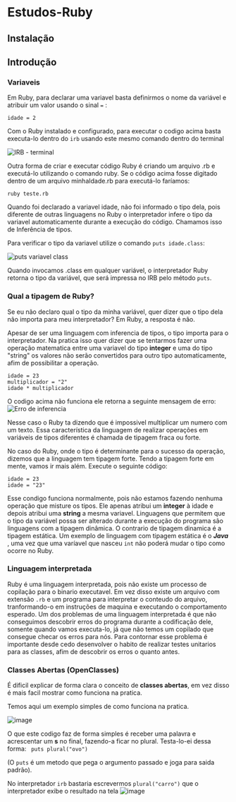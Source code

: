 # Estudos-Ruby

## Instalação

## Introdução

### Variaveis

  Em Ruby, para declarar uma variavel basta definirmos
o nome da variável e atribuir um valor usando o sinal ``` = ``` :

``` idade = 2 ```

  Com o Ruby instalado e configurado, para executar o codigo acima basta executa-lo dentro do ```irb``` usando este mesmo comando dentro do terminal

![IRB - terminal](https://user-images.githubusercontent.com/70235882/230254732-cda6360b-b508-4110-8a22-c8596ff95b42.png)


  Outra forma de criar e executar código Ruby é criando um arquivo .rb e executá-lo utilizando o comando ruby. Se o código acima fosse digitado dentro
de um arquivo minhaIdade.rb para executá-lo faríamos:

```ruby teste.rb```

  Quando foi declarado a variavel idade, não foi informado o tipo dela, pois diferente de outras linguagens no Ruby o interpretador infere o tipo da variavel automaticamente durante a execução do código. Chamamos isso de Inferência de tipos.

Para verificar o tipo da variavel utilize o comando ```puts idade.class```:

![puts variavel class](https://user-images.githubusercontent.com/70235882/230254394-87ea3745-079e-4af2-bcf6-f9ee450cffcd.png)

  Quando invocamos .class em qualquer variável, o interpretador Ruby retorna o tipo da variável, que será impressa no IRB pelo método ```puts```.


### Qual a tipagem de Ruby?

  Se eu não declaro qual o tipo da minha variável, quer dizer que o tipo dela não importa para meu interpretador?
  Em Ruby, a resposta é não.
  
  Apesar de ser uma linguagem com inferencia de tipos, o tipo importa para o interpretador. Na pratica isso quer dizer que se tentarmos fazer uma operação matematica entre uma variavel do tipo **integer** e uma do tipo "string" os valores não serão convertidos para outro tipo automaticamente, afim de possibilitar a operação.

```
idade = 23
multiplicador = "2"
idade * multiplicador
```

  O codigo acima não funciona ele retorna a seguinte mensagem de erro:
![Erro de inferencia](https://user-images.githubusercontent.com/70235882/230523285-1961ec9a-5242-47fb-95c1-a7ffdeef2650.png)
  
  Nesse caso o Ruby ta dizendo que é impossivel multiplicar um numero com um texto. Essa característica da linguagem de realizar operações em variáveis de tipos diferentes é chamada de tipagem fraca ou forte.
  
  No caso do Ruby, onde o tipo é determinante para o sucesso da operação, dizemos que a linguagem tem tipagem forte. Tendo a tipagem forte em mente, vamos ir mais além. Execute o seguinte código:
```
idade = 23
idade = "23"
```

  Esse condigo funciona normalmente, pois não estamos fazendo nenhuma operação que misture os tipos. Ele apenas atribui um **integer** à idade e depois atribui uma **string** a mesma variavel. Linguagens que permitem que o tipo da variável possa ser alterado durante a execução do programa são linguagens com a tipagem dinâmica.
  O contrario de tipagem dinamica é a tipagem estática. Um exemplo de linguagem com tipagem estática é o ***Java*** , uma vez que uma varíavel que nasceu ```int``` não poderá mudar o tipo como ocorre no Ruby.
  


### Linguagem interpretada

Ruby é uma linguagem interpretada, pois não existe um processo de copilação para o binario executavel. Em vez disso existe um arquivo com extensão ```.rb``` e um programa para interpretar o conteudo do arquivo, tranformando-o em instruções de maquina e executando o comportamento esperado.
Um dos problemas de uma linguagem interpretada é que não conseguimos descobrir erros do programa durante a codificação dele, somente quando vamos executa-lo, já que não temos um copilado que consegue checar os erros para nós. Para contornar esse problema é importante desde cedo desenvolver o habito de realizar testes unitarios para as classes, afim de descobrir os erros o quanto antes. 


### Classes Abertas (OpenClasses)

É dificil explicar de forma clara o conceito de __classes abertas__, em vez disso é mais facil mostrar como funciona na pratica.

 Temos aqui um exemplo simples de como funciona na pratica.

![image](https://user-images.githubusercontent.com/70235882/231279822-bdd3298e-6fad-44be-bf9d-94cb97d326cd.png)

O que este codigo faz de forma simples é receber uma palavra e acrescentar um __s__ no final, fazendo-a ficar no plural.
Testa-lo-ei dessa forma: 
``` puts plural("ovo")```

(O ```puts``` é um metodo que pega o argumento passado e joga para saida padrão).

No interpretador ```irb``` bastaria escrevermos ```plural("carro")``` que o interpretador exibe o resultado na tela
![image](https://user-images.githubusercontent.com/70235882/231281556-349923cc-f2fd-4368-888b-8fbe44335c6f.png)
